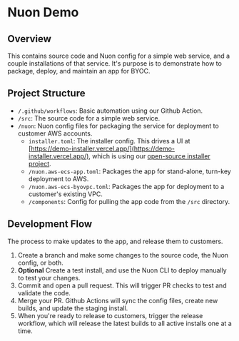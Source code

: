 # Nuon Demo

## Overview

This contains source code and Nuon config for a simple web service, and a couple installations of that service. It's purpose is to demonstrate how to package, deploy, and maintain an app for BYOC.

## Project Structure

- `/.github/workflows`: Basic automation using our Github Action.
- `/src`: The source code for a simple web service.
- `/nuon`: Nuon config files for packaging the service for deployment to customer AWS accounts.
  - `installer.toml`: The installer config. This drives a UI at [https://demo-installer.vercel.app/](https://demo-installer.vercel.app/), which is using our [open-source installer project](https://github.com/nuonco/installer).
  - `/nuon.aws-ecs-app.toml`: Packages the app for stand-alone, turn-key deployment to AWS.
  - `/nuon.aws-ecs-byovpc.toml`: Packages the app for deployment to a customer's existing VPC.
  - `/components`: Config for pulling the app code from the `/src` directory.

## Development Flow

The process to make updates to the app, and release them to customers.

1. Create a branch and make some changes to the source code, the Nuon config, or both.
1. **Optional** Create a test install, and use the Nuon CLI to deploy manually to test your changes.
1. Commit and open a pull request. This will trigger PR checks to test and validate the code.
1. Merge your PR. Github Actions will sync the config files, create new builds, and update the staging install.
1. When you're ready to release to customers, trigger the release workflow, which will release the latest builds to all active installs one at a time.
